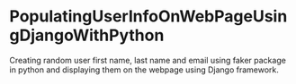 # PopulatingUserInfoOnWebPageUsingDjangoWithPython
 
Creating random user first name, last name and email using faker package in python and displaying them on the webpage using Django framework.
